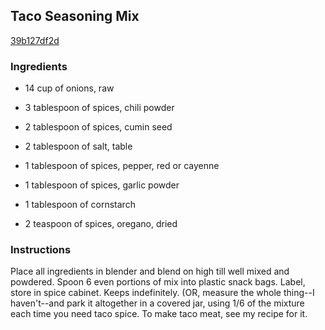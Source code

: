 ## Taco Seasoning Mix

[39b127df2d](http://www.food.com/recipe/taco-seasoning-mix-208624)

### Ingredients

 - 14 cup of onions, raw

 - 3 tablespoon of spices, chili powder

 - 2 tablespoon of spices, cumin seed

 - 2 tablespoon of salt, table

 - 1 tablespoon of spices, pepper, red or cayenne

 - 1 tablespoon of spices, garlic powder

 - 1 tablespoon of cornstarch

 - 2 teaspoon of spices, oregano, dried

### Instructions

Place all ingredients in blender and blend on high till well mixed and powdered. Spoon 6 even portions of mix into plastic snack bags. Label, store in spice cabinet. Keeps indefinitely. (OR, measure the whole thing--I haven't--and park it altogether in a covered jar, using 1/6 of the mixture each time you need taco spice. To make taco meat, see my recipe for it.